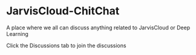 # JarvisCloud-ChitChat
A place where we all can discuss anything related to JarvisCloud or Deep Learning

Click the Discussions tab to join the discussions
